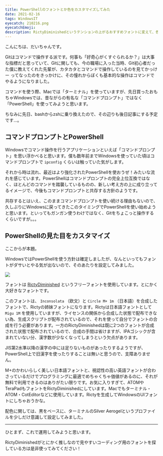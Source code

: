 ```yaml
---
title: PowerShellのフォントとか色をカスタマイズしてみた
date: 2021-02-16
tags: WindowsIT
eyecatch: 210216.png
eyecatchEmoji:
description: RictyDiminishedというテンションの上がるおすすめフォントに変えて、色も見やすさとかっこよさのハイブリッドを目指しました
---
```


こんにちは、だいちゃんです。

Gitはコマンドで操作する派です。何事も「好奇心がくすぐられるか？」は大事な指標だと思っていて、Gitに関しても、今の職場に入った当時、Git初心者だった僕に教えてくれた先輩が、カタカタとコマンドで操作しているのを見てかっけー ってなったのをきっかけに、その憧れからぼくも基本的な操作はコマンドでやるようになりました。

コマンドを使う際、Macでは「ターミナル」を使っていますが、先日買ったおもちゃWindowsでは、昔ながらの有名な「コマンドプロンプト」ではなく「PowerShell」を使ってみようと思います。

ちなみに先日、bashからzshに乗り換えたので、その辺りも後日記事にする予定です…。


## コマンドプロンプトとPowerShell

Windowsでコマンド操作を行うアプリケーションといえば「コマンドプロンプト」を思い浮かべると思います。僕も数年前までWindowsを使っていた頃はコマンドプロンプトで `ipconfig` くらいは触っていた気がします。

それから時は流れ、最近はより強化されたPowerShellを使おうぜ！みたいな流れを感じています。PowerShellはコマンドプロンプトの完全上位互換ではなく、ほとんどのコマンドを踏襲しているものの、新しい考え方の上に成り立ってるイメージで、今後もコマンドプロンプトと共存する方針のようです。

共存するとはいえ、このままコマンドプロンプトを使い続ける理由もないので、久しぶりにWindowsに戻ってきたこのタイミングでPowerShellを使い始めようと思います。といってもガンガン使うわけではなく、Gitをちょこっと操作するくらいですが。。。


## PowerShellの見た目をカスタマイズ

ここからが本題。

WindowsではPowerShellを使う方針は確定しましたが、なんといってもフォントがダサいとやる気が出ないので、そのあたりを設定してみました。

![](/images/210216.png)

フォントは [RictyDiminished](https://github.com/edihbrandon/RictyDiminished) というフリーフォントを使用しています。とにかく大好きなフォントです。

このフォントは、 `Inconsolata` （欧文）と `Circle M+ 1m` （日本語）を合成したフォントで、Rictyの姉妹フォントになります。Rictyは日本語フォントとして `Migu 1M` を使用していますが、ライセンスの関係から合成した状態で配布できない為、生成スクリプトが配布されているので、それを使って自分でフォントの合成を行う必要があります。一方のRictyDiminishedは既に2つのフォントが合成された状態で配布されているので、合成の手間は省けますが、IPAゴシックが含まれていない分、漢字数が少なくなってしまうという欠点があります。

JIS第2水準以降の漢字の中には足りないものがあったりするようですが、PowerShell上で旧漢字を使ったりすることは無いと思うので、支障ありません。

M+のかわいらしく美しい日本語フォントと、視認性の高い英語フォントが合わさっているだけでプログラミングに最適でめちゃくちゃ価値があるのに、それが無料で利用できるのはありがたい限りです。お気に入りすぎて、ATOMやTeraPadもフォントをRictyDiminishedにしています。Macでもターミナル・ATOM・CotEditorなどに使用しています。Rictyを生成してWindowsのUIフォントにしちゃおうかな。

配色に関しては、黒をベースに、ターミナルのSilver Aerogelというプロファイルを少しだけ意識して設定してみました。

---

ひとまず、これで運用してみようと思います。

RictyDiminishedがとにかく推しなので見やすいコーディング用のフォントを探している方は是非使ってみてください！
